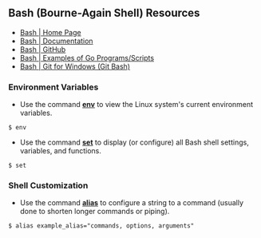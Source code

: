 ## Bash (Bourne-Again Shell) Resources
- [Bash | Home Page](https://www.gnu.org/software/bash/)
- [Bash | Documentation](https://www.gnu.org/software/bash/manual/)
- [Bash | GitHub](https://github.com/golang)
- [Bash | Examples of Go Programs/Scripts](https://golangexample.com/)
- [Bash | Git for Windows (Git Bash)](https://gitforwindows.org/)

### Environment Variables
- Use the command [**env**](https://www.man7.org/linux/man-pages/man1/env.1.html) to view the Linux system's current environment variables.
```
$ env
```
- Use the command [**set**](https://man7.org/linux/man-pages/man1/set.1p.html) to display (or configure) all Bash shell settings, variables, and functions.
```
$ set
```

### Shell Customization
- Use the command [**alias**]() to configure a string to a command (usually done to shorten longer commands or piping).
```
$ alias example_alias="commands, options, arguments"
```
